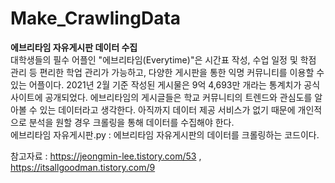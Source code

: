 # Make_CrawlingData

**에브리타임 자유게시판 데이터 수집**<br>
 대학생들의 필수 어플인 "에브리타임(Everytime)"은 시간표 작성, 수업 일정 및 학점 관리 등 편리한 학업 관리가 가능하고, 다양한 게시판을 통한 익명 커뮤니티를 이용할 수 있는 어플이다. 2021년 2월 기준 작성된 게시물은 9억 4,693만 개라는 통계치가 공식 사이트에 공개되었다. 에브리타임의 게시글들은 학교 커뮤니티의 트렌드와 관심도를 알아볼 수 있는 데이터라고 생각한다. 아직까지 데이터 제공 서비스가 없기 때문에 개인적으로 분석을 원할 경우 크롤링을 통해 데이터를 수집해야 한다. <br>
에브리타임 자유게시판.py : 에브리타임 자유게시판의 데이터를 크롤링하는 코드이다.<br>
 
참고자료 : https://jeongmin-lee.tistory.com/53 , https://itsallgoodman.tistory.com/9
